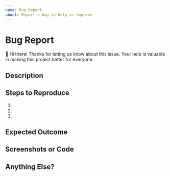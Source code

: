 ```yaml
---
name: Bug Report
about: Report a bug to help us improve
---
```


# Bug Report

👋 Hi there! Thanks for letting us know about this issue. Your help is valuable in making this project better for everyone.

## Description

<!-- Describe the bug in a few sentences. What happened, and what were you expecting? -->

## Steps to Reproduce

1.
2.
3.

## Expected Outcome

<!-- What did you expect to happen after following the steps? -->

## Screenshots or Code

<!-- If it helps, add screenshots or code snippets related to the issue. -->

## Anything Else?

<!-- Feel free to share any additional details or thoughts. -->

<!--
Thank you for your contribution! We'll look into this as soon as possible.

---

**Note:** Please follow our [Code of Conduct](https://shesharp.co/code-of-conduct) during your participation in this community.
-->
